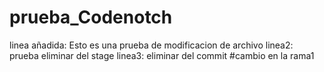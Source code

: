 # prueba_Codenotch

linea añadida: Esto es una prueba de modificacion de archivo
linea2: prueba eliminar del stage
linea3: eliminar del commit
#cambio en la rama1